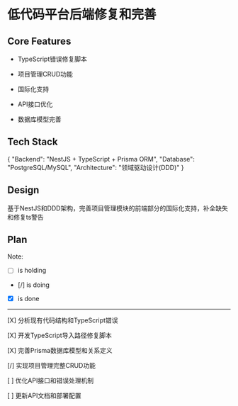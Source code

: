 # 低代码平台后端修复和完善

## Core Features

- TypeScript错误修复脚本

- 项目管理CRUD功能

- 国际化支持

- API接口优化

- 数据库模型完善

## Tech Stack

{
  "Backend": "NestJS + TypeScript + Prisma ORM",
  "Database": "PostgreSQL/MySQL",
  "Architecture": "领域驱动设计(DDD)"
}

## Design

基于NestJS和DDD架构，完善项目管理模块的前端部分的国际化支持，补全缺失和修复ts警告

## Plan

Note: 

- [ ] is holding
- [/] is doing
- [X] is done

---

[X] 分析现有代码结构和TypeScript错误

[X] 开发TypeScript导入路径修复脚本

[X] 完善Prisma数据库模型和关系定义

[/] 实现项目管理完整CRUD功能

[ ] 优化API接口和错误处理机制

[ ] 更新API文档和部署配置
